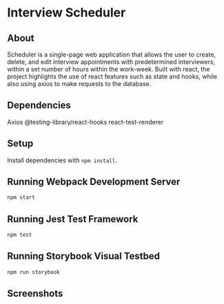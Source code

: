 # Interview Scheduler

## About

Scheduler is a single-page web application that allows the user to create, delete, and edit interview appointments with predetermined interviewers, within a set number of hours within the work-week. Built with react, the project highlights the use of react features such as state and hooks, while also using axios to make requests to the database.

## Dependencies

Axios
@testing-library/react-hooks
react-test-renderer

## Setup

Install dependencies with `npm install`.

## Running Webpack Development Server

```sh
npm start
```

## Running Jest Test Framework

```sh
npm test
```

## Running Storybook Visual Testbed

```sh
npm run storybook
```
## Screenshots

